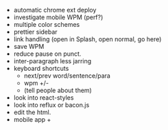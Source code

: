 - automatic chrome ext deploy
- investigate mobile WPM (perf?)
- multiple color schemes
- prettier sidebar
- link handling (open in Splash, open normal, go here)
- save WPM
- reduce pause on punct.
- inter-paragraph less jarring
- keyboard shortcuts
    + next/prev word/sentence/para
    + wpm +/-
    + (tell people about them)
- look into react-styles
- look into reflux or bacon.js
- edit the html.
- mobile app
    + 